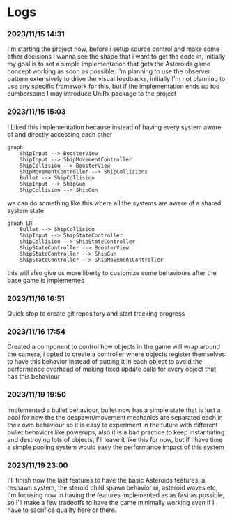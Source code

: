 ﻿# Logs

### 2023/11/15 14:31

I'm starting the project now, before i setup source control and make some other decisions
I wanna see the shape that i want to get the code in, Initially my goal is to set a simple 
implementation that gets the Asteroids game concept working as soon as possible.
I'm planning to use the observer pattern extensively to drive the visual feedbacks,
initially I'm not planning to use any specific framework for this, but if the 
implementation ends up too cumbersome I may introduce UniRx package to the project


### 2023/11/15 15:03

I Liked this implementation because instead of having every system aware of and
directly accessing each other
```mermaid
graph
    ShipInput --> BoosterView
    ShipInput --> ShipMovementController
    ShipCollision --> BoosterView
    ShipMovementController --> ShipCollisions
    Bullet --> ShipCollision
    ShipInput --> ShipGun
    ShipCollision --> ShipGun
```

we can do something like this where all the systems are aware of a shared system state
```mermaid
graph LR
    Bullet --> ShipCollision
    ShipInput --> ShipStateController
    ShipCollision --> ShipStateController
    ShipStateController --> BoosterView
    ShipStateController --> ShipGun
    ShipStateController --> ShipMovementController
```

this will also give us more liberty to customize some behaviours after the base game is implemented

### 2023/11/16 16:51
Quick stop to create git repository and start tracking progress

### 2023/11/16 17:54
Created a component to control how objects in the game will wrap around the camera, i opted to 
create a controller where objects register themselves to have this behavior instead of putting it 
in each object to avoid the performance overhead of making fixed update calls for every object that
has this behaviour

### 2023/11/19 19:50
Implemented a bullet behaviour, bullet now has a simple state that is just a bool for now the the despawn/movement
mechanics are separated each in their own behaviour so it is easy to experiment in the future with different
bullet behaviors like powerups, also it is a bad practice to keep instantiating and destroying lots of objects, I'll
leave it like this for now, but if I have time a simple pooling system would easy the performance impact of this system

### 2023/11/19 23:00
I'll finish now the last features to have the basic Asteroids features, a respawn system, the steroid child spawn
behavior ui, asteroid waves etc, I'm focusing now in having the features implemented as as fast as possible, so I'll
make a few tradeoffs to have the game minimally working even if I have to sacrifice quality here or there.